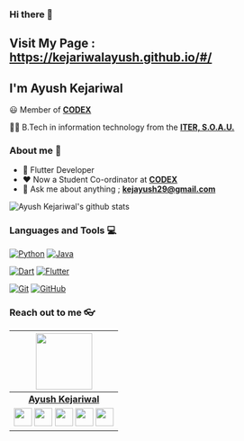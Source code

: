 ### Hi there 👋

## Visit My Page : https://kejariwalayush.github.io/#/

## I'm Ayush Kejariwal


:smiley: Member of **[CODEX](https://github.com/codex-iter)** 

👨‍🎓 B.Tech in information technology from the **[ITER, S.O.A.U.](https://www.soa.ac.in/iter)** 

### About me :eyes:

- :dart: Flutter Developer  
- :heart: Now a Student Co-ordinator at **[CODEX](https://github.com/codex-iter)**
- :e-mail: Ask me about anything ; **[kejayush29@gmail.com](kejayush29@gmail.com)**


![Ayush Kejariwal's github stats](https://github-readme-stats.vercel.app/api?username=kejariwalayush&show_icons=true&theme=dracula)

### Languages and Tools :computer:

[![Python](https://img.shields.io/badge/-Python-black?style=flat&logo=python&link=https://github.com/hritik5102)](https://github.com/hritik5102) [![Java](https://img.shields.io/badge/Java-orange?style=flat&logo=java&logoColor=white&link=https://github.com/hritik5102)](https://github.com/hritik5102)

[![Dart](https://img.shields.io/badge/-Dart-0175C2?style=flat&logo=dart&link=https://github.com/hritik5102)](https://github.com/hritik5102)
[![Flutter](https://img.shields.io/badge/-Flutter-02569B?style=flat&logo=flutter&link=https://github.com/hritik5102)](https://github.com/hritik5102)

[![Git](https://img.shields.io/badge/-Git-black?style=flat&logo=git&link=https://github.com/hritik5102)](https://github.com/hritik5102) [![GitHub](https://img.shields.io/badge/-GitHub-181717?style=flat&logo=github&link=https://github.com/hritik5102)](https://github.com/hritik5102)

### Reach out to me 👓

|  <a href="https://kejariwalayush.github.io/"><img src="https://icon-library.net//images/icon-programmer/icon-programmer-14.jpg" width="100px" height="100px" /></a> |
|:---------------------------------------------------------------------------------------------------------------------------------------: |
|       **[Ayush Kejariwal](https://kejariwalayush.github.io/)**                                                                                |
|<a href="https://twitter.com/a_kejariwal?s=09"><img src="https://i.ibb.co/kmgQVyW/twitter.png" width="32px" height="32px"></a> <a href="https://www.github.com/KejariwalAyush"><img src="https://cdn.iconscout.com/icon/free/png-256/github-108-438008.png" width="32px" height="32px"></a> <a href="https://www.facebook.com/ayushkejariwal.ayush"><img src="https://i.ibb.co/zmYNW4p/facebook.png" width="32px" height="32px"></a> <a href="https://www.linkedin.com/in/ayush-kejariwal-1923a2191/"><img src="https://i.ibb.co/Kx2GSrT/linkedin.png" width="32px" height="32px"></a> <a href="https://www.instagram.com/a_kejariwal/"><img src="https://f0.pngfuel.com/png/605/658/black-and-white-instagram-logo-logo-black-and-white-instagram-logo-png-clip-art-thumbnail.png" width="32px" height="32px"></a> |





<!--
- 🔭 I’m currently working on Some Projects
- 🌱 I’m currently learning Flutter
- 👯 I’m looking to collaborate on Backend Devs
- 🤔 I’m looking for help with Backend
- 💬 Ask me about Flutter/Dart
- 📫 How to reach me: kejayush29@gmail.com
- ⚡ Fun fact: Milky Way Galaxy is White in Color as a Morning Snow 😄

![Ayush Kejariwal's github stats](https://github-readme-stats.vercel.app/api?username=kejariwalayush&show_icons=true&theme=dracula)
-->
